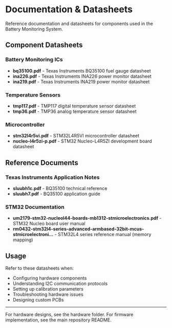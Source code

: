 # Documentation & Datasheets

Reference documentation and datasheets for components used in the Battery Monitoring System.

## Component Datasheets

### Battery Monitoring ICs
- **bq35100.pdf** - Texas Instruments BQ35100 fuel gauge datasheet
- **ina226.pdf** - Texas Instruments INA226 power monitor datasheet
- **ina219.pdf** - Texas Instruments INA219 power monitor datasheet

### Temperature Sensors
- **tmp117.pdf** - TMP117 digital temperature sensor datasheet
- **tmp36.pdf** - TMP36 analog temperature sensor datasheet

### Microcontroller
- **stm32l4r5vi.pdf** - STM32L4R5VI microcontroller datasheet
- **nucleo-l4r5zi-p.pdf** - STM32 Nucleo-L4R5ZI development board datasheet

## Reference Documents

### Texas Instruments Application Notes
- **sluubh1c.pdf** - BQ35100 technical reference
- **sluubh7.pdf** - BQ35100 application guide

### STM32 Documentation
- **um2179-stm32-nucleol44-boards-mb1312-stmicroelectronics.pdf** - STM32 Nucleo board user manual
- **rm0432-stm32l4-series-advanced-armbased-32bit-mcus-stmicroelectroni...** - STM32L4 series reference manual (memory mapping)

## Usage

Refer to these datasheets when:
- Configuring hardware components
- Understanding I2C communication protocols
- Setting up calibration parameters
- Troubleshooting hardware issues
- Designing custom PCBs

---

For hardware designs, see the hardware folder. For firmware implementation, see the main repository README.

